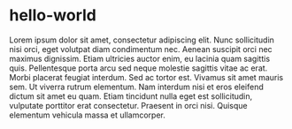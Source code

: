 # hello-world

Lorem ipsum dolor sit amet, consectetur adipiscing elit. Nunc sollicitudin nisi orci, eget volutpat diam condimentum nec. Aenean suscipit orci nec maximus dignissim. Etiam ultricies auctor enim, eu lacinia quam sagittis quis. Pellentesque porta arcu sed neque molestie sagittis vitae ac erat. Morbi placerat feugiat interdum. Sed ac tortor est. Vivamus sit amet mauris sem. Ut viverra rutrum elementum. Nam interdum nisi et eros eleifend dictum sit amet eu quam. Etiam tincidunt nulla eget est sollicitudin, vulputate porttitor erat consectetur. Praesent in orci nisi. Quisque elementum vehicula massa et ullamcorper.
